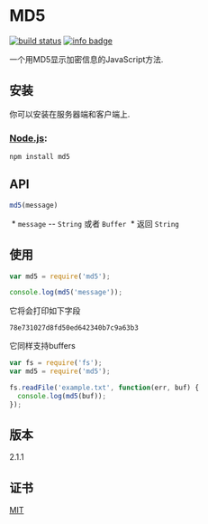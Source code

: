 # MD5

[![build status](https://secure.travis-ci.org/pvorb/node-md5.png)](http://travis-ci.org/pvorb/node-md5) [![info badge](https://img.shields.io/npm/dt/md5.svg)](http://npm-stat.com/charts.html?package=md5)

一个用MD5显示加密信息的JavaScript方法.

## 安装

你可以安装在服务器端和客户端上.

### [Node.js](http://nodejs.org/):

~~~
npm install md5
~~~


## API

~~~ javascript
md5(message)
~~~

  * `message` -- `String` 或者 `Buffer`
  * 返回 `String`


## 使用

~~~ javascript
var md5 = require('md5');

console.log(md5('message'));
~~~

它将会打印如下字段

~~~
78e731027d8fd50ed642340b7c9a63b3
~~~

它同样支持buffers

~~~ javascript
var fs = require('fs');
var md5 = require('md5');

fs.readFile('example.txt', function(err, buf) {
  console.log(md5(buf));
});
~~~

## 版本

2.1.1




## 证书
[MIT](LICENSE)

